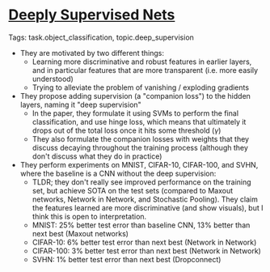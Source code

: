 # [Deeply Supervised Nets](https://arxiv.org/abs/1409.5185)

Tags: task.object_classification, topic.deep_supervision

- They are motivated by two different things:
    - Learning more discriminative and robust features in earlier layers, and in particular features that are more transparent (i.e. more easily understood)
    - Trying to alleviate the problem of vanishing / exploding gradients
- They propose adding supervision (a "companion loss") to the hidden layers, naming it "deep supervision"
    - In the paper, they formulate it using SVMs to perform the final classification, and use hinge loss, which means that ultimately it drops out of the total loss once it hits some threshold ($\gamma$)
    - They also formulate the companion losses with weights that they discuss decaying throughout the training process (although they don't discuss what they do in practice)
- They perform experiments on MNIST, CIFAR-10, CIFAR-100, and SVHN, where the baseline is a CNN without the deep supervision:
    - TLDR; they don't really see improved performance on the training set, but achieve SOTA on the test sets (compared to Maxout networks, Network in Network, and Stochastic Pooling). They claim the features learned are more discriminative (and show visuals), but I think this is open to interpretation.
    - MNIST: 25% better test error than baseline CNN, 13% better than next best (Maxout networks)
    - CIFAR-10: 6% better test error than next best (Network in Network)
    - CIFAR-100: 3% better test error than next best (Network in Network)
    - SVHN: 1% better test error than next best (Dropconnect)
